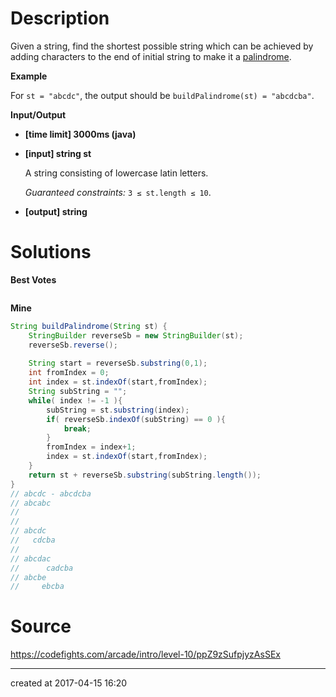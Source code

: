 # Description

Given a string, find the shortest possible string which can be achieved by adding characters to the end of initial string to make it a [palindrome](keyword://palindrome).

**Example**

For `st = "abcdc"`, the output should be
`buildPalindrome(st) = "abcdcba"`.

**Input/Output**

- **[time limit] 3000ms (java)**


- **[input] string st**

  A string consisting of lowercase latin letters.

  *Guaranteed constraints:*
  `3 ≤ st.length ≤ 10`.

- **[output] string**



# Solutions

**Best Votes**

``` java

```

**Mine**

``` java
String buildPalindrome(String st) {    
    StringBuilder reverseSb = new StringBuilder(st);
    reverseSb.reverse();
    
    String start = reverseSb.substring(0,1);
    int fromIndex = 0;
    int index = st.indexOf(start,fromIndex);
    String subString = "";
    while( index != -1 ){
        subString = st.substring(index);
        if( reverseSb.indexOf(subString) == 0 ){
            break;
        }
        fromIndex = index+1;
        index = st.indexOf(start,fromIndex);
    }    
    return st + reverseSb.substring(subString.length());
}
// abcdc - abcdcba
// abcabc
// 
// 
// abcdc
//   cdcba
//   
// abcdac  
//      cadcba
// abcbe
//     ebcba
```

# Source

https://codefights.com/arcade/intro/level-10/ppZ9zSufpjyzAsSEx

---

created at 2017-04-15 16:20